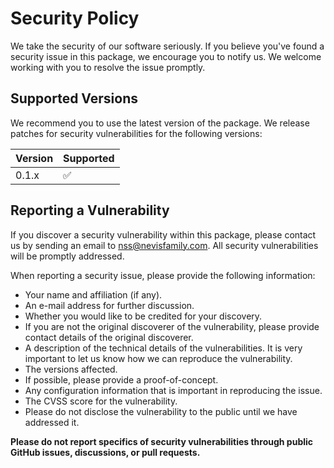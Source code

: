 # Security Policy

We take the security of our software seriously. If you believe you've found a security issue in this package, we
encourage you to notify us. We welcome working with you to resolve the issue promptly.

## Supported Versions

We recommend you to use the latest version of the package. We release patches for security vulnerabilities for the
following versions:

| Version | Supported          |
|---------|--------------------|
| 0.1.x   | :white_check_mark: |

## Reporting a Vulnerability

If you discover a security vulnerability within this package, please contact us by sending an email
to [nss@nevisfamily.com](mailto:nss@nevisfamily.com). All security vulnerabilities will be promptly addressed.

When reporting a security issue, please provide the following information:

- Your name and affiliation (if any).
- An e-mail address for further discussion.
- Whether you would like to be credited for your discovery.
- If you are not the original discoverer of the vulnerability, please provide contact details of the original
  discoverer.
- A description of the technical details of the vulnerabilities. It is very important to let us know how we can
  reproduce the vulnerability.
- The versions affected.
- If possible, please provide a proof-of-concept.
- Any configuration information that is important in reproducing the issue.
- The CVSS score for the vulnerability.
- Please do not disclose the vulnerability to the public until we have addressed it.

**Please do not report specifics of security vulnerabilities through public GitHub issues, discussions, or pull
requests.**
